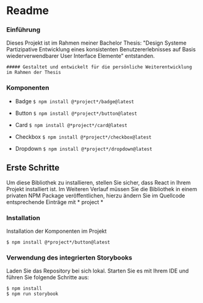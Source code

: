 # Readme
### Einführung

Dieses Projekt ist im Rahmen meiner Bachelor Thesis: 
"Design Systeme Partizipative Entwicklung eines konsistenten Benutzererlebnisses auf Basis wiederverwendbarer User Interface Elemente" entstanden.
````
##### Gestaltet und entwickelt für die persönliche Weiterentwicklung im Rahmen der Thesis
````

### Komponenten

- Badge `$ npm install @*project*/badge@latest`

- Button `$ npm install @*project*/button@latest`

- Card `$ npm install @*project*/card@latest`

- Checkbox `$ npm install @*project*/checkbox@latest`

- Dropdown `$ npm install @*project*/dropdown@latest`




## Erste Schritte
Um diese Bibliothek zu installieren, stellen Sie sicher, dass React in Ihrem Projekt installiert ist. 
Im Weiteren Verlauf müssen Sie die Bibliothek in einem privaten NPM Package veröffentlichen, hierzu ändern Sie im Quellcode entsprechende Einträge mit * project *

### Installation
Installation der Komponenten im Projekt
````
$ npm install @*project*/button@latest
````


### Verwendung des integrierten Storybooks
Laden Sie das Repository bei sich lokal. Starten Sie es mit Ihrem IDE und führen Sie folgende Schritte aus:
````
$ npm install 
$ npm run storybook
````
